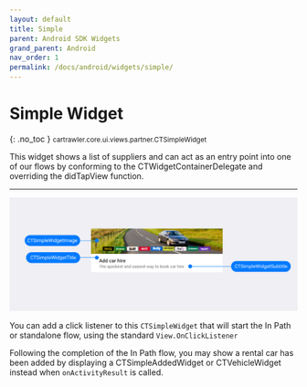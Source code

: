 ```yaml
---
layout: default
title: Simple 
parent: Android SDK Widgets
grand_parent: Android
nav_order: 1
permalink: /docs/android/widgets/simple/
---
```


# Simple Widget
{: .no_toc }
<small>cartrawler.core.ui.views.partner.CTSimpleWidget</small>

This widget shows a list of suppliers and can act as an entry point into one of our flows by conforming to the CTWidgetContainerDelegate and overriding the didTapView function.<br/>


---

![](/uploads/Simple_Loaded_Generic_style.png)

You can add a click listener to this `CTSimpleWidget` that will start the In Path or standalone flow, using the standard `View.OnClickListener`

Following the completion of the In Path flow, you may show a rental car has been added by displaying a CTSimpleAddedWidget or CTVehicleWidget instead when `onActivityResult` is called.